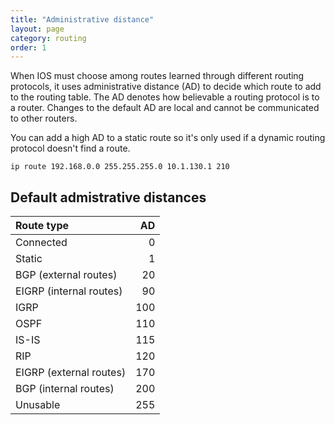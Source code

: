 ```yaml
---
title: "Administrative distance"
layout: page
category: routing
order: 1
---
```


When IOS must choose among routes learned through different routing protocols, it uses administrative distance (AD) to decide which route to add to the routing table. The AD denotes how believable a routing protocol is to a router. Changes to the default AD are local and cannot be communicated to other routers.

You can add a high AD to a static route so it's only used if a dynamic routing protocol doesn't find a route.

    ip route 192.168.0.0 255.255.255.0 10.1.130.1 210

## Default admistrative distances

| Route type              | AD   |
| :---                    | ---: |
| Connected               | 0    |
| Static                  | 1    |
| BGP (external routes)   | 20   |
| EIGRP (internal routes) | 90   |
| IGRP                    | 100  |
| OSPF                    | 110  |
| IS-IS                   | 115  |
| RIP                     | 120  |
| EIGRP (external routes) | 170  |
| BGP (internal routes)   | 200  |
| Unusable                | 255  |

